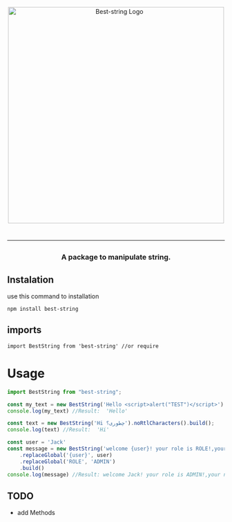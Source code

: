 <p align="center">
  <a href="https://github.com/sajjadmrx/best-string" target="blank">
        <img src="https://imgur.com/OsLoR2k" width="500" alt="Best-string Logo" /></a>
</p>

[circleci-image]: https://img.shields.io/circleci/build/github/nestjs/nest/master?token=abc123def456

[circleci-url]: https://circleci.com/gh/nestjs/nest

  <h1 align="center"> 
        <hr>
  </h1>   
<h3 align="center">
A package to manipulate string.
</h3>

## Instalation

use this command to installation

```
npm install best-string
```

## imports

```
import BestString from 'best-string' //or require
```

# Usage

```ts
import BestString from "best-string";

const my_text = new BestString('Hello <script>alert("TEST")</script>').noScriptTag().build()
console.log(my_text) //Result:  'Hello'

const text = new BestString('Hi چطوری؟').noRtlCharacters().build();
console.log(text) //Result:  'Hi'

const user = 'Jack'
const message = new BestString('welcome {user}! your role is ROLE!,your nickname is {user}')
    .replaceGlobal('{user}', user)
    .replaceGlobal('ROLE', 'ADMIN')
    .build()
console.log(message) //Result: welcome Jack! your role is ADMIN!,your nickname is Jack
```

## TODO

- add Methods